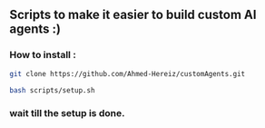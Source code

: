 ## Scripts to make it easier to build custom AI agents :)

### How to install : 

```bash
git clone https://github.com/Ahmed-Hereiz/customAgents.git
```

```bash
bash scripts/setup.sh
```

### wait till the setup is done.
